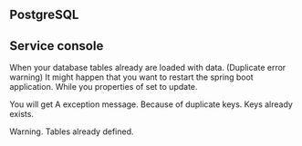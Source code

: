 ## PostgreSQL

## Service console 
When your database tables already are loaded with data. (Duplicate error warning)
It might happen that you want to restart the spring boot application.
While you properties of set to update.

You will get A exception message.
Because of duplicate keys.
Keys already exists.

Warning. 
Tables already defined. 


